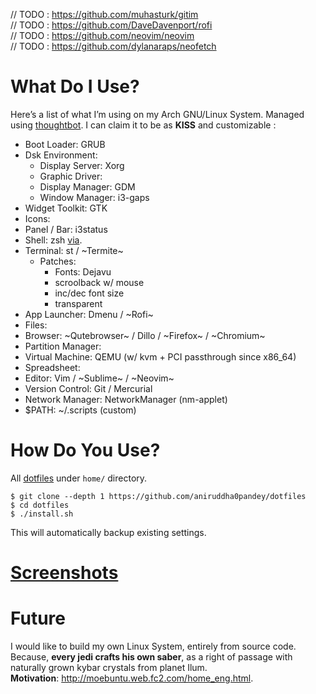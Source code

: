 // TODO : https://github.com/muhasturk/gitim  
// TODO : https://github.com/DaveDavenport/rofi  
// TODO : https://github.com/neovim/neovim  
// TODO : https://github.com/dylanaraps/neofetch  
# What Do I Use?
Here’s a list of what I’m using on my Arch GNU/Linux System. Managed using [thoughtbot](https://github.com/thoughtbot/rcm). I can claim it to be as **KISS** and customizable :

- Boot Loader: GRUB
- Dsk Environment:
  - Display Server: Xorg
  - Graphic Driver: 
  - Display Manager: GDM
  - Window Manager: i3-gaps
- Widget Toolkit: GTK 
- Icons: 
- Panel / Bar: i3status
- Shell: zsh [via](https://ohmyz.sh/).
- Terminal: st / ~Termite~
  - Patches:
    - Fonts: Dejavu
    - scroolback w/ mouse
    - inc/dec font size
    - transparent
- App Launcher: Dmenu / ~Rofi~
- Files: 
- Browser: ~Qutebrowser~ / Dillo / ~Firefox~ / ~Chromium~
- Partition Manager: 
- Virtual Machine: QEMU (w/ kvm + PCI passthrough since x86_64)
- Spreadsheet: 
- Editor: Vim / ~Sublime~ / ~Neovim~
- Version Control: Git / Mercurial
- Network Manager: NetworkManager (nm-applet)
- $PATH: ~/.scripts (custom)


# How Do You Use?
All [dotfiles](https://wiki.archlinux.org/index.php/Dotfiles) under `home/` directory.
```shell
$ git clone --depth 1 https://github.com/aniruddha0pandey/dotfiles
$ cd dotfiles
$ ./install.sh
```
This will automatically backup existing settings.

# [Screenshots](https://www.reddit.com/r/unixporn/)

# Future
I would like to build my own Linux System, entirely from source code.
Because, **every jedi crafts his own saber**, as a right of passage with naturally grown kybar crystals from planet Ilum.  
**Motivation**: http://moebuntu.web.fc2.com/home_eng.html.
